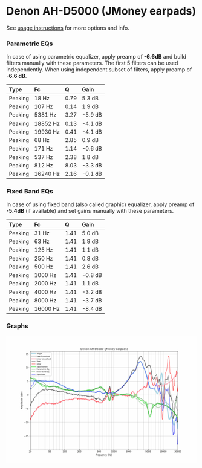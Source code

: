 # Denon AH-D5000 (JMoney earpads)
See [usage instructions](https://github.com/jaakkopasanen/AutoEq#usage) for more options and info.

### Parametric EQs
In case of using parametric equalizer, apply preamp of **-6.6dB** and build filters manually
with these parameters. The first 5 filters can be used independently.
When using independent subset of filters, apply preamp of **-6.6 dB**.

| Type    | Fc       |    Q | Gain    |
|:--------|:---------|:-----|:--------|
| Peaking | 18 Hz    | 0.79 | 5.3 dB  |
| Peaking | 107 Hz   | 0.14 | 1.9 dB  |
| Peaking | 5381 Hz  | 3.27 | -5.9 dB |
| Peaking | 18852 Hz | 0.13 | -4.1 dB |
| Peaking | 19930 Hz | 0.41 | -4.1 dB |
| Peaking | 68 Hz    | 2.85 | 0.9 dB  |
| Peaking | 171 Hz   | 1.14 | -0.6 dB |
| Peaking | 537 Hz   | 2.38 | 1.8 dB  |
| Peaking | 812 Hz   | 8.03 | -3.3 dB |
| Peaking | 16240 Hz | 2.16 | -0.1 dB |

### Fixed Band EQs
In case of using fixed band (also called graphic) equalizer, apply preamp of **-5.4dB**
(if available) and set gains manually with these parameters.

| Type    | Fc       |    Q | Gain    |
|:--------|:---------|:-----|:--------|
| Peaking | 31 Hz    | 1.41 | 5.0 dB  |
| Peaking | 63 Hz    | 1.41 | 1.9 dB  |
| Peaking | 125 Hz   | 1.41 | 1.1 dB  |
| Peaking | 250 Hz   | 1.41 | 0.8 dB  |
| Peaking | 500 Hz   | 1.41 | 2.6 dB  |
| Peaking | 1000 Hz  | 1.41 | -0.8 dB |
| Peaking | 2000 Hz  | 1.41 | 1.1 dB  |
| Peaking | 4000 Hz  | 1.41 | -3.2 dB |
| Peaking | 8000 Hz  | 1.41 | -3.7 dB |
| Peaking | 16000 Hz | 1.41 | -8.4 dB |

### Graphs
![](./Denon%20AH-D5000%20(JMoney%20earpads).png)